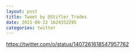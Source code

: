 ```yaml
--- 
layout: post 
title: Tweet by @Stifler_Trades 
date: 2021-06-22 1624352295 
categories: twitter 
--- 
```

https://twitter.com/o/status/1407261618547957762